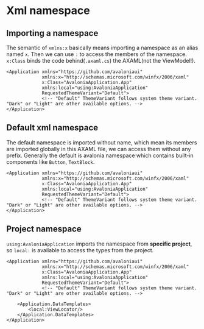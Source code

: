 # Xml namespace

## Importing a namespace

The semantic of `xmlns:x` basically means importing a namespace as an alias named `x`.
Then we can use `:` to access the members of the namespace.
`x:Class` binds the code behind(`.axaml.cs`) the AXAML(not the ViewModel!).

```xml{2,3}
<Application xmlns="https://github.com/avaloniaui"
             xmlns:x="http://schemas.microsoft.com/winfx/2006/xaml"
             x:Class="AvaloniaApplication.App"
             xmlns:local="using:AvaloniaApplication"
             RequestedThemeVariant="Default">
             <!-- "Default" ThemeVariant follows system theme variant. "Dark" or "Light" are other available options. -->
</Application>
```

## Default xml namespace

The default namespace is imported without name, which mean its members are imported globally in this AXAML file, we can access them without any prefix.
Generally the default is avalonia namespace which contains built-in components like `Button`, `TextBlock`.

```xml{1}
<Application xmlns="https://github.com/avaloniaui"
             xmlns:x="http://schemas.microsoft.com/winfx/2006/xaml"
             x:Class="AvaloniaApplication.App"
             xmlns:local="using:AvaloniaApplication"
             RequestedThemeVariant="Default">
             <!-- "Default" ThemeVariant follows system theme variant. "Dark" or "Light" are other available options. -->
</Application>
```

## Project namespace

`using:AvaloniaApplication` imports the namespace from **specific project**, so `local:` is available to access the types from the project.

```xml{4,8-10}
<Application xmlns="https://github.com/avaloniaui"
             xmlns:x="http://schemas.microsoft.com/winfx/2006/xaml"
             x:Class="AvaloniaApplication.App"
             xmlns:local="using:AvaloniaApplication"
             RequestedThemeVariant="Default">
             <!-- "Default" ThemeVariant follows system theme variant. "Dark" or "Light" are other available options. -->

    <Application.DataTemplates>
        <local:ViewLocator/>
    </Application.DataTemplates>
</Application>
```
